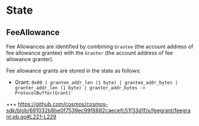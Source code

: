 <!--
order: 2
-->

# State

## FeeAllowance

Fee Allowances are identified by combining `Grantee` (the account address of fee
allowance grantee) with the `Granter` (the account address of fee allowance
granter).

Fee allowance grants are stored in the state as follows:

- Grant:
  `0x00 | grantee_addr_len (1 byte) | grantee_addr_bytes | granter_addr_len (1 byte) | granter_addr_bytes -> ProtocolBuffer(Grant)`

+++
https://github.com/cosmos/cosmos-sdk/blob/691032b8be0f7539ec99f8882caecefc51f33d1f/x/feegrant/feegrant.pb.go#L221-L229
